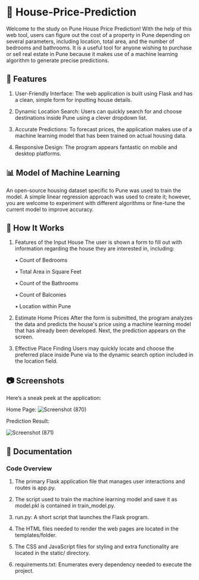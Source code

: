 # 🏡 House-Price-Prediction

Welcome to the study on Pune House Price Prediction! With the help of this web tool, users can figure out the cost of a property in Pune depending on several parameters, including location, total area, and the number of bedrooms and bathrooms. It is a useful tool for anyone wishing to purchase or sell real estate in Pune because it makes use of a machine learning algorithm to generate precise predictions.

## 🚀 Features
1. User-Friendly Interface: The web application is built using Flask and has a clean, simple form for inputting house details.

2. Dynamic Location Search: Users can quickly search for and choose destinations inside Pune using a clever dropdown list.

3. Accurate Predictions: To forecast prices, the application makes use of a machine learning model that has been trained on actual housing data.

4. Responsive Design: The program appears fantastic on mobile and desktop platforms.

## 📊 Model of Machine Learning
An open-source housing dataset specific to Pune was used to train the model. A simple linear regression approach was used to create it; however, you are welcome to experiment with different algorithms or fine-tune the current model to improve accuracy.

## 🧠 How It Works
1. Features of the Input House
The user is shown a form to fill out with information regarding the house they are interested in, including:

      •	Count of Bedrooms
 
      •	Total Area in Square Feet
 
      •	Count of the Bathrooms
 
      •	Count of Balconies
 
      •	Location within Pune

2. Estimate Home Prices
After the form is submitted, the program analyzes the data and predicts the house's price using a machine learning model that has already been developed. Next, the prediction appears on the screen.

3. Effective Place Finding
Users may quickly locate and choose the preferred place inside Pune via to the dynamic search option included in the location field.


## 📷 Screenshots
Here’s a sneak peek at the application:

Home Page:
![Screenshot (870)](https://github.com/user-attachments/assets/465ceff1-429a-4534-a63c-9b44bb6cb179)


Prediction Result:

![Screenshot (871)](https://github.com/user-attachments/assets/994fc522-c6af-4bdf-b96c-719e8c937eaf)




## 📝 Documentation
### Code Overview
1. The primary Flask application file that manages user interactions and routes is app.py.

2. The script used to train the machine learning model and save it as model.pkl is contained in train_model.py.

3. run.py: A short script that launches the Flask program.

4. The HTML files needed to render the web pages are located in the templates/folder.

5. The CSS and JavaScript files for styling and extra functionality are located in the static/ directory.

6. requirements.txt: Enumerates every dependency needed to execute the project.


